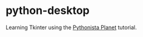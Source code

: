 # python-desktop

Learning Tkinter using the [Pythonista Planet](https://pythonistaplanet.com/tkinter/) tutorial.